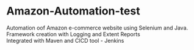 # Amazon-Automation-test

Automation oof Amazon e-commerce website using Selenium and Java.<br>
Framework creation with Logging and Extent Reports<br>
Integrated with Maven and CICD tool - Jenkins

